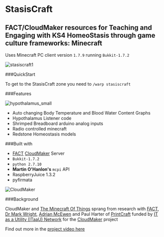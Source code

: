 # StasisCraft
## FACT/CloudMaker resources for Teaching and Engaging with KS4 HomeoStasis through game culture frameworks: Minecraft

Uses Minecraft PC client version `1.7.9` running `Bukkit-1.7.2`

![stasiscraft1](https://cloud.githubusercontent.com/assets/128456/11131628/71af0ff4-8983-11e5-88ad-90708e86d6ee.png)

###QuickStart

To get to the StasisCraft zone you need to `/warp stasiscraft`

###Features

![hypothalamus_small](https://cloud.githubusercontent.com/assets/128456/11132490/17ac85fe-8988-11e5-8daf-c4e3992d1681.gif)

 * Auto changing Body Temperature and Blood Water Content Graphs
 * Hypothalamus Listener code
 * Shrimped Breadboard arduino analog inputs
 * Radio controlled minecraft
 * Redstone Homeostasis models

###Built with 

 * [FACT](http://www.fact.co.uk/projects/cloudmaker-making-minecraft-real.aspx) [CloudMaker](https://github.com/cheapjack/CloudMaker) Server
 * `Bukkit-1.7.2`
 * `python 2.7.10`
 * **Martin O'Hanlon's** `mcpi` API
 * RaspberryJuice 1.3.2
 * pyfirmata

![CloudMaker](https://github.com/cheapjack/cheapjack.github.io/blob/master/tumblr_files/Cloudmaker.png)

###Background

CloudMaker and [The Minecraft Of Things](http://minecraftofthings.tumblr.com) sprang from research with [FACT](http://fact.co.uk/), [Dr Mark Wright](https://twitter.com/dr_mark_wright), [Adrian McEwen](http://www.mcqn.com/) and Paul Harter of [PrintCraft](http://www.printcraft.org/) funded by [IT as a Utility (ITaaU) Network](http://www.itutility.ac.uk) for the [CloudMaker](http://www.fact.co.uk/projects/cloudmaker-making-minecraft-real.aspx) project

Find out more in the [project video here](https://vimeo.com/92258008)

